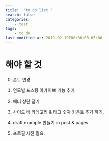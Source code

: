 ```yaml
---
title:  "to do list "
search: false
categories: 
    - test
tags:
    - to do
last_modified_at: 2019-02-19T08:06:00-05:00
---
```


# 해야 할 것

0. 폰트 변경

1. 연도별 포스팅 아카이브 기능 추가

2. 배너 상단 달기

3. 사이드 바 카테고리 & 태그 숫자 카운트 추가 하기.

4. draft example 만들기 in post & pages

5. 프로필 사진 필요.

